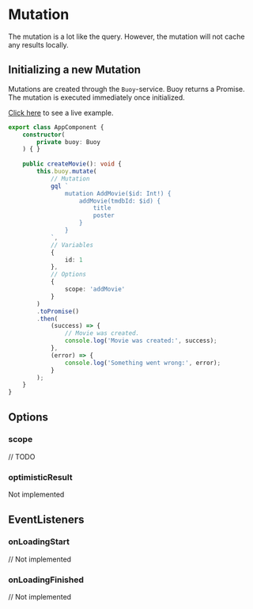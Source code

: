 # Mutation

The mutation is a lot like the query. However, the mutation will not cache any results locally.

## Initializing a new Mutation

Mutations are created through the `Buoy`-service. Buoy returns a Promise.
The mutation is executed immediately once initialized.

[Click here](/demo) to see a live example.

```typescript
export class AppComponent {
    constructor(
        private buoy: Buoy
    ) { }
    
    public createMovie(): void {
        this.buoy.mutate(
            // Mutation
            gql `
                mutation AddMovie($id: Int!) {
                    addMovie(tmdbId: $id) {
                        title
                        poster
                    }
                }
            `,
            // Variables
            {
                id: 1
            },
            // Options
            {
                scope: 'addMovie'
            }
        )
        .toPromise()
        .then(
            (success) => {
                // Movie was created.
                console.log('Movie was created:', success);
            },
            (error) => {
                console.log('Something went wrong:', error);
            }
        );
    }
}
```

## Options

### scope
// TODO

### optimisticResult
Not implemented

## EventListeners

### onLoadingStart
// Not implemented

### onLoadingFinished
// Not implemented
